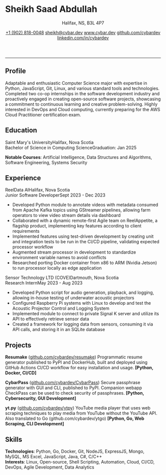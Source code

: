 # Sheikh Saad Abdullah

<header>
<p>Halifax, NS, B3L 4P7</p>
<section>
<a href='tel:+19028180048'>+1 (902) 818-0048</a>
<a href='mailto:sheikh@cybar.dev'>sheikh@cybar.dev</a>
<a href='https://www.cybar.dev'>www.cybar.dev</a>
<a href='https://github.com/cybardev'>github.com/cybardev</a>
<a href='https://www.linkedin.com/in/cybardev'>linkedin.com/in/cybardev</a>
</section>
</header>

---

## Profile

Adaptable and enthusiastic Computer Science major with expertise in Python, JavaScript, Git, Linux, and various standard tools and technologies. Completed two co-op internships in the software development industry and proactively engaged in creating open-source software projects, showcasing a commitment to continuous learning and creative problem-solving. Highly interested in DevOps and Cloud computing, currently preparing for the AWS Cloud Practitioner certification exam.

## Education

<div class='xp-h'><span>Saint Mary's University</span><span>Halifax, Nova Scotia</span></div>
<div class='xp-s'><span>Bachelor of Science in Computing Science</span><span>Graduation: Jan 2025</span></div>

**Notable Courses**: Artificial Intelligence, Data Structures and Algorithms, Software Engineering, Systems Security

## Experience

<div class='xp-h'><span>ReelData AI</span><span>Halifax, Nova Scotia</span></div>
<div class='xp-s'><span>Junior Software Developer</span><span>Sept 2023 - Dec 2023</span></div>

- Developed Python module to annotate videos with metadata consumed from Apache Kafka topics using GStreamer pipelines, allowing farm operators to view video stream details via dashboard
- Collaborated with a dynamic remote-first Agile team on ReelAppetite, a flagship product, implementing key features according to client requirements
- Implemented features using test-driven development by creating unit and integration tests to be run in the CI/CD pipeline, validating expected processor workflow
- Augmented stream processor in development to standardize environment variable names to avoid conflicts
- Researched porting Docker container from x86 to ARM (Nvidia Jetson) to run processor locally as edge application

<div class='xp-h'><span>Sensor Technology LTD (COVE)</span><span>Dartmouth, Nova Scotia</span></div>
<div class='xp-s'><span>Research Intern</span><span>May 2023 - Aug 2023</span></div>

- Developed Python script for audio generation, playback, and logging, allowing in-house testing of underwater acoustic projectors
- Configured Raspberry Pi systems with Linux to develop and test the Acoustic Projector Control and Logging System
- Implemented module to connect to private Signal K server and utilize its API to effectively retrieve sensor data
- Created a framework for logging data from sensors, consuming it via API calls, and storing it in an SQLite database

## Projects

**Resumake** ([github.com/cybardev/resumake](https://github.com/cybardev/resumake)) Programmatic resume generator published to PyPI and DockerHub, built and deployed using GitHub Actions CI/CD workflow for easy installation and usage. **[Python, Docker, CI/CD]**

**CybarPass** ([github.com/cybardev/CybarPass](https://github.com/cybardev/CybarPass)) Secure passphrase generator with GUI and CLI, published to PyPI. Companion webapp CheckPass can be used to check security of passphrases. **[Python, Cybersecurity, GUI Development]**

**yt.py** ([github.com/cybardev/ytpy](https://github.com/cybardev/ytpy)) YouTube media player that uses web scraping techniques to play media from YouTube without the YouTube API. Also translated to Go (github.com/cybardev/ytgo) **[Python, Go, Web Scraping, CLI Development]**

## Skills

**Technologies**: Python, Go, Docker, Git, NodeJS, ExpressJS, Mongo, MySQL, MS Excel, JavaScript, Java, C#, C/C++  
**Interests**: Linux, Open-source, Shell Scripting, Automation, Cloud, CI/CD, DevOps, Agile Development, Data Analytics